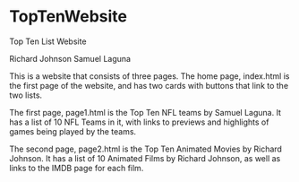 # TopTenWebsite

Top Ten List Website

Richard Johnson
Samuel Laguna

This is a website that consists of three pages. The home page, index.html is the first page of the website, and has two cards with buttons that link to the two lists.

The first page, page1.html is the Top Ten NFL teams by Samuel Laguna. It has a list of 10 NFL Teams in it, with links to previews and highlights of games being played by the teams.

The second page, page2.html is the Top Ten Animated Movies by Richard Johnson. It has a list of 10 Animated Films by Richard Johnson, as well as links to the IMDB page for each film.